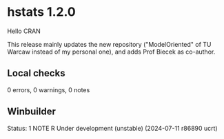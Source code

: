 # hstats 1.2.0

Hello CRAN

This release mainly updates the new repository ("ModelOriented" of TU Warcaw instead of my personal one), and adds Prof Biecek as co-author.

## Local checks

0 errors, 0 warnings, 0 notes

## Winbuilder

Status: 1 NOTE
R Under development (unstable) (2024-07-11 r86890 ucrt)

